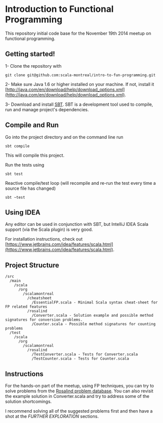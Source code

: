 Introduction to Functional Programming
======================================

This repository initial code base for the November 19th 2014 meetup on functional programming.

Getting started!
----------------

1- Clone the repository with

    git clone git@github.com:scala-montreal/intro-to-fun-programming.git

2- Make sure Java 1.6 or higher installed on your machine. If not, install it [http://java.com/en/download/help/download_options.xml](http://java.com/en/download/help/download_options.xml).

3- Download and install [SBT](http://www.scala-sbt.org/download.html). SBT is a development tool used to compile, run and manage project's dependencies.

Compile and Run
---------------

Go into the project directory and on the command line run

    sbt compile

This will compile this project.

Run the tests using

    sbt test

Reactive compile/test loop (will recompile and re-run the test every time a source file has changed)

    sbt ~test

Using IDEA
----------

Any editor can be used in conjunction with SBT, but IntelliJ IDEA Scala support (via the Scala plugin) is very good.

For installation instructions, check out [https://www.jetbrains.com/idea/features/scala.html](https://www.jetbrains.com/idea/features/scala.html).

Project Structure
-----------------

    /src
      /main
        /scala
          /org
            /scalamontreal
              /cheatsheet
                /EssentialFP.scala - Minimal Scala syntax cheat-sheet for FP related features
              /rosalind
                /Converter.scala - Solution example and possible method signatures for conversion problems.
                /Counter.scala - Possible method signatures for counting problems
      /test
        /scala
          /org
            /scalamontreal
              /rosalind
                /TestConverter.scala - Tests for Converter.scala
                /TestCounter.scala - Tests for Counter.scala

Instructions
------------

For the hands-on part of the meetup, using FP techniques, you can try to solve problems from the [Rosalind problem database](http://rosalind.info/problems/list-view/).
You can also revisit the example solution in Converter.scala and try to address some of the solution shortcomings.

I recommend solving all of the suggested problems first and then have a shot at the *FURTHER EXPLORATION* sections.
